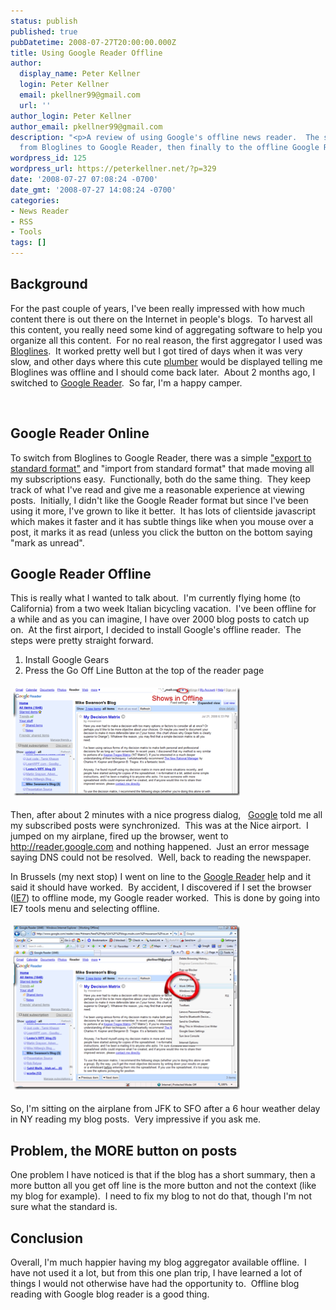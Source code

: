 ```yaml
---
status: publish
published: true
pubDatetime: 2008-07-27T20:00:00.000Z
title: Using Google Reader Offline
author:
  display_name: Peter Kellner
  login: Peter Kellner
  email: pkellner99@gmail.com
  url: ''
author_login: Peter Kellner
author_email: pkellner99@gmail.com
description: "<p>A review of using Google's offline news reader.  The story of how I switched
  from Bloglines to Google Reader, then finally to the offline Google Reader</p>"
wordpress_id: 125
wordpress_url: https://peterkellner.net/?p=329
date: '2008-07-27 07:08:24 -0700'
date_gmt: '2008-07-27 14:08:24 -0700'
categories:
- News Reader
- RSS
- Tools
tags: []
---
```

<h2>Background</h2>
<p>For the past couple of years, I've been really impressed with how much content there is out there on the Internet in people's blogs.&#160; To harvest all this content, you really need some kind of aggregating software to help you organize all this content.&#160; For no real reason, the first aggregator I used was <a href="http://bloglines.com">Bloglines</a>.&#160; It worked pretty well but I got tired of days when it was very slow, and other days where this cute <a href="http://www.seopedia.org/wp-content/uploads/2006/10/bloglines-plumber.jpg">plumber</a> would be displayed telling me Bloglines was offline and I should come back later.&#160; About 2 months ago, I switched to <a href="http://reader.google.com">Google Reader</a>.&#160; So far, I'm a happy camper.</p>
<p> <!--more--><br />
<h2>Google Reader Online</h2>
<p>To switch from Bloglines to Google Reader, there was a simple <a href="http://www.quickonlinetips.com/archives/2005/10/export-bloglines-subscriptions-to-google-reader/">&quot;export to standard format&quot;</a> and &quot;import from standard format&quot; that made moving all my subscriptions easy.&#160; Functionally, both do the same thing.&#160; They keep track of what I've read and give me a reasonable experience at viewing posts.&#160; Initially, I didn't like the Google Reader format but since I've been using it more, I've grown to like it better.&#160; It has lots of clientside javascript which makes it faster and it has subtle things like when you mouse over a post, it marks it as read (unless you click the button on the bottom saying &quot;mark as unread&quot;.</p>
<h2>Google Reader Offline</h2>
<p>This is really what I wanted to talk about.&#160; I'm currently flying home (to California) from a two week Italian bicycling vacation.&#160; I've been offline for&#160; a while and as you can imagine, I have over 2000 blog posts to catch up on.&#160; At the first airport, I decided to install Google's offline reader.&#160; The steps were pretty straight forward.</p>
<ol>
<li>Install Google Gears </li>
<li>Press the Go Off Line Button at the top of the reader page </li>
</ol>
<p><a href="/wp/wp-content/uploads/2008/07/groffline.png"><img style="border-right-width: 0px; margin: 5px; border-top-width: 0px; border-bottom-width: 0px; border-left-width: 0px" border="0" alt="groffline" src="/wp/wp-content/uploads/2008/07/groffline-thumb.png" width="362" height="173" /></a></p>
<p>Then, after about 2 minutes with a nice progress dialog,&#160;&#160; <a href="http://www.google.com">Google</a> told me all my subscribed posts were synchronized.&#160; This was at the Nice airport.&#160; I jumped on my airplane, fired up the browser, went to <a href="http://reader.google.com">http://reader.google.com</a> and nothing happened.&#160; Just an error message saying DNS could not be resolved.&#160; Well, back to reading the newspaper.</p>
<p>In Brussels (my next stop) I went on line to the <a href="http://reader.google.com">Google Reader</a> help and it said it should have worked.&#160; By accident, I discovered if I set the browser (<a href="http://www.microsoft.com/windows/products/winfamily/ie/default.mspx">IE7</a>) to offline mode, my Google reader worked.&#160; This is done by going into IE7 tools menu and selecting offline.</p>
<p><a href="/wp/wp-content/uploads/2008/07/gr1.png"><img style="border-right-width: 0px; margin: 5px; border-top-width: 0px; border-bottom-width: 0px; border-left-width: 0px" border="0" alt="gr1" src="/wp/wp-content/uploads/2008/07/gr1-thumb.png" width="362" height="262" /></a></p>
<p>So, I'm sitting on the airplane from JFK to SFO after a 6 hour weather delay in NY reading my blog posts.&#160; Very impressive if you ask me.</p>
<h2>Problem, the MORE button on posts</h2>
<p>One problem I have noticed is that if the blog has a short summary, then a more button all you get off line is the more button and not the context (like my blog for example).&#160; I need to fix my blog to not do that, though I'm not sure what the standard is.</p>
<h2>Conclusion</h2>
<p>Overall, I'm much happier having my blog aggregator available offline.&#160; I have not used it a lot, but from this one plan trip, I have learned a lot of things I would not otherwise have had the opportunity to.&#160; Offline blog reading with Google blog reader is a good thing.</p>
